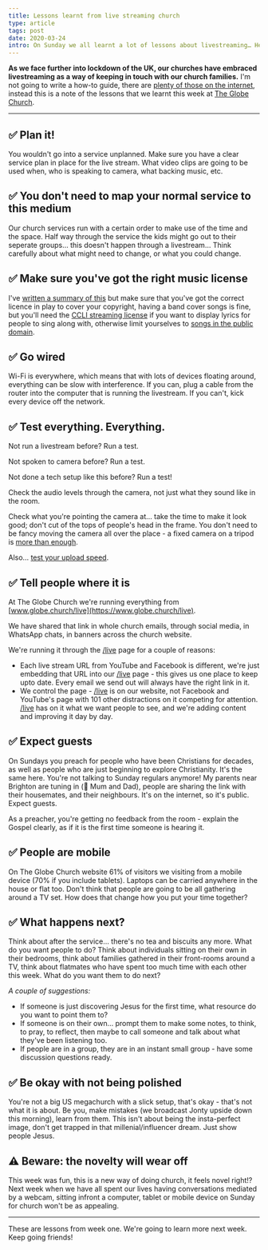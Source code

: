 ```yaml
---
title: Lessons learnt from live streaming church
type: article
tags: post
date: 2020-03-24
intro: On Sunday we all learnt a lot of lessons about livestreaming… Here are the lessons we learnt at The Globe Church.
---
```


**As we face further into lockdown of the UK, our churches have embraced livestreaming as a way of keeping in touch with our church families.** I'm not going to write a how-to guide, there are [plenty of those on the internet](https://covid.churcheshandbook.co.uk/livestreaming), instead this is a note of the lessons that we learnt this week at [The Globe Church](https://www.globe.church/live).

----

## ✅ Plan it!

You wouldn't go into a service unplanned. Make sure you have a clear service plan in place for the live stream. What video clips are going to be used when, who is speaking to camera, what backing music, etc.

## ✅ You don't need to map your normal service to this medium

Our church services run with a certain order to make use of the time and the space. Half way through the service the kids might go out to their seperate groups… this doesn't happen through a livestream… Think carefully about what might need to change, or what you could change.

## ✅ Make sure you've got the right music license

I've [written a summary of this](/blog/2020/covid-19-live-streaming-song-licensing) but make sure that you've got the correct licence in play to cover your copyright, having a band cover songs is fine, but you'll need the [CCLI streaming license](https://uk.ccli.com/streaming/#need-to-know) if you want to display lyrics for people to sing along with, otherwise limit yourselves to [songs in the public domain](https://songselect.ccli.com/search/results?List=publicdomain).

## ✅ Go wired

Wi-Fi is everywhere, which means that with lots of devices floating around, everything can be slow with interference. If you can, plug a cable from the router into the computer that is running the livestream. If you can't, kick every device off the network.

## ✅ Test everything. Everything.

Not run a livestream before? Run a test.

Not spoken to camera before? Run a test.

Not done a tech setup like this before? Run a test!

Check the audio levels through the camera, not just what they sound like in the room.

Check what you're pointing the camera at… take the time to make it look good; don't cut of the tops of people's head in the frame. You don't need to be fancy moving the camera all over the place - a fixed camera on a tripod is [more than enough](https://www.youtube.com/watch?v=3AUGRNks8d4).

Also… [test your upload speed](https://beta.speedtest.net/).

## ✅ Tell people where it is

At The Globe Church we're running everything from [www.globe.church/live](https://www.globe.church/live).

We have shared that link in whole church emails, through social media, in WhatsApp chats, in banners across the church website.

We're running it through the [/live](https://www.globe.church/live) page for a couple of reasons:

- Each live stream URL from YouTube and Facebook is different, we're just embedding that URL into our [/live](https://www.globe.church/live) page - this gives us one place to keep upto date. Every email we send out will always have the right link in it.
- We control the page - [/live](https://www.globe.church/live) is on our website, not Facebook and YouTube's page with 101 other distractions on it competing for attention. [/live](https://www.globe.church/live) has on it what we want people to see, and we're adding content and improving it day by day.

## ✅ Expect guests

On Sundays you preach for people who have been Christians for decades, as well as people who are just beginning to explore Christianity. It's the same here. You're not talking to Sunday regulars anymore! My parents near Brighton are tuning in (👋&nbsp;Mum and&nbsp;Dad), people are sharing the link with their housemates, and their neighbours. It's on the internet, so it's public. Expect guests.

As a preacher, you're getting no feedback from the room - explain the Gospel clearly, as if it is the first time someone is hearing it.

## ✅ People are mobile

On The Globe Church website 61% of visitors we visiting from a mobile device (70% if you include tablets). Laptops can be carried anywhere in the house or flat too. Don't think that people are going to be all gathering around a TV set. How does that change how you put your time together?

## ✅ What happens next?

Think about after the service… there's no tea and biscuits any more. What do you want people to do? Think about individuals sitting on their own in their bedrooms, think about families gathered in their front-rooms around a TV, think about flatmates who have spent too much time with each other this week. What do you want them to do next?

_A couple of suggestions:_

- If someone is just discovering Jesus for the first time, what resource do you want to point them to?
- If someone is on their own… prompt them to make some notes, to think, to pray, to reflect, then maybe to call someone and talk about what they've been listening too.
- If people are in a group, they are in an instant small group - have some discussion questions ready.

## ✅ Be okay with not being polished

You're not a big US megachurch with a slick setup, that's okay - that's not what it is about. Be you, make mistakes (we broadcast Jonty upside down this morning), learn from them. This isn't about being the insta-perfect image, don't get trapped in that millenial/influencer dream. Just show people Jesus.

## ⚠️ Beware: the novelty will wear off

This week was fun, this is a new way of doing church, it feels novel right!? Next week when we have all spent our lives having conversations mediated by a webcam, sitting infront a computer, tablet or mobile device on Sunday for church won't be as appealing.

----

These are lessons from week one. We're going to learn more next week. Keep going friends!
